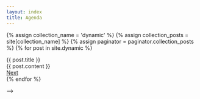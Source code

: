 ```yaml
---
layout: index
title: Agenda
---
```


{% assign collection_name = 'dynamic' %}
{% assign collection_posts = site[collection_name] %}
{% assign paginator = paginator.collection_posts %}
{% for post in site.dynamic %}
<div class="post">
<div class="post-title"> {{ post.title }}</div>
<div class="post-content">{{ post.content }}</div>
<a href="{{ paginator.next_page_path }}" class="next">Next</a>
</div>
{% endfor %}

-->
